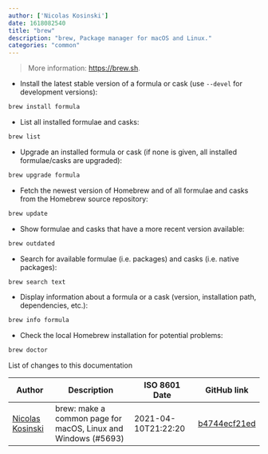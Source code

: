 ```yaml
---
author: ['Nicolas Kosinski']
date: 1618082540
title: "brew"
description: "brew, Package manager for macOS and Linux."
categories: "common"
---
```

> More information: <https://brew.sh>.

- Install the latest stable version of a formula or cask (use `--devel` for development versions):

```bash
brew install formula
```

- List all installed formulae and casks:

```bash
brew list
```

- Upgrade an installed formula or cask (if none is given, all installed formulae/casks are upgraded):

```bash
brew upgrade formula
```

- Fetch the newest version of Homebrew and of all formulae and casks from the Homebrew source repository:

```bash
brew update
```

- Show formulae and casks that have a more recent version available:

```bash
brew outdated
```

- Search for available formulae (i.e. packages) and casks (i.e. native packages):

```bash
brew search text
```

- Display information about a formula or a cask (version, installation path, dependencies, etc.):

```bash
brew info formula
```

- Check the local Homebrew installation for potential problems:

```bash
brew doctor
```
List of changes to this documentation


Author | Description | ISO 8601 Date | GitHub link
------|-----|-----|-----
[Nicolas Kosinski](mailto:nicokosi@yahoo.com) | brew: make a common page for macOS, Linux and Windows (#5693) | 2021-04-10T21:22:20 | [b4744ecf21ed](https://github.com/tldr-pages/tldr/commit/b4744ecf21edd51ea1a2e1d616dd9d6dcb1d321d)

